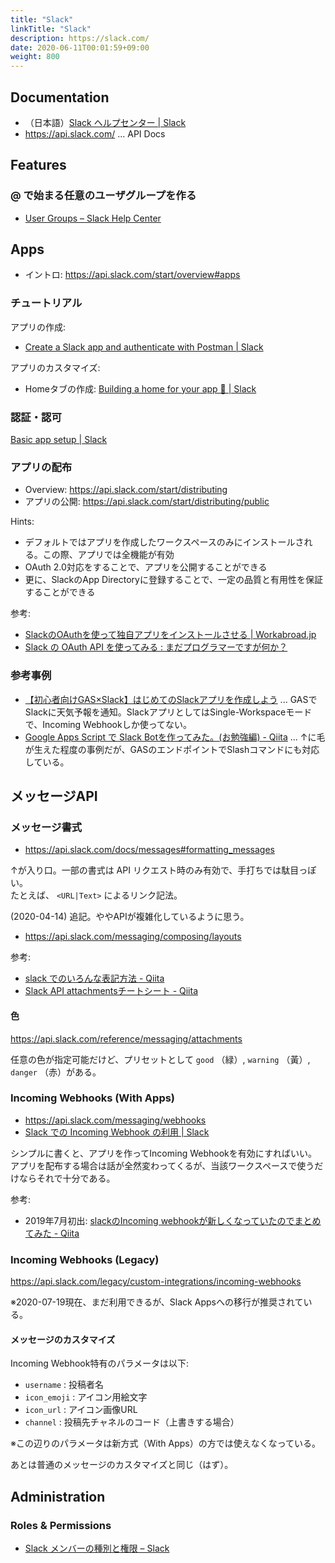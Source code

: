 ```yaml
---
title: "Slack"
linkTitle: "Slack"
description: https://slack.com/
date: 2020-06-11T00:01:59+09:00
weight: 800
---
```


## Documentation

- （日本語）[Slack ヘルプセンター | Slack](https://slack.com/intl/ja-jp/help)
- https://api.slack.com/ ... API Docs

## Features
### @ で始まる任意のユーザグループを作る

- [User Groups – Slack Help Center](https://get.slack.help/hc/en-us/articles/212906697-User-Groups "User Groups – Slack Help Center")

## Apps

- イントロ: https://api.slack.com/start/overview#apps

### チュートリアル

アプリの作成:

- [Create a Slack app and authenticate with Postman | Slack](https://api.slack.com/tutorials/slack-apps-and-postman)

アプリのカスタマイズ:

- Homeタブの作成: [Building a home for your app 🏡 | Slack](https://api.slack.com/tutorials/app-home-with-modal)

### 認証・認可

[Basic app setup | Slack](https://api.slack.com/authentication/basics)

### アプリの配布

- Overview: https://api.slack.com/start/distributing
- アプリの公開: https://api.slack.com/start/distributing/public

Hints:

- デフォルトではアプリを作成したワークスペースのみにインストールされる。この際、アプリでは全機能が有効
- OAuth 2.0対応をすることで、アプリを公開することができる
- 更に、SlackのApp Directoryに登録することで、一定の品質と有用性を保証することができる

参考:

- [SlackのOAuthを使って独自アプリをインストールさせる | Workabroad.jp](https://workabroad.jp/posts/2239)
- [Slack の OAuth API を使ってみる : まだプログラマーですが何か？](http://dotnsf.blog.jp/archives/1074688701.html)

### 参考事例

- [【初心者向けGAS×Slack】はじめてのSlackアプリを作成しよう](https://tonari-it.com/gas-slack-create-app/) ... GASでSlackに天気予報を通知。SlackアプリとしてはSingle-Workspaceモードで、Incoming Webhookしか使ってない。
- [Google Apps Script で Slack Botを作ってみた。(お勉強編) - Qiita](https://qiita.com/Quikky/items/9de56c049304885a4f4f) ... ↑に毛が生えた程度の事例だが、GASのエンドポイントでSlashコマンドにも対応している。

## メッセージAPI
### メッセージ書式

- https://api.slack.com/docs/messages#formatting_messages

↑が入り口。一部の書式は API リクエスト時のみ有効で、手打ちでは駄目っぽい。  
たとえば、 `<URL|Text>` によるリンク記法。

(2020-04-14) 追記。ややAPIが複雑化しているように思う。

- https://api.slack.com/messaging/composing/layouts

参考:

- [slack でのいろんな表記方法 - Qiita](http://qiita.com/amanoiverse/items/186c71af92c9494ab26f "slack でのいろんな表記方法 - Qiita")
- [Slack API attachmentsチートシート - Qiita](https://qiita.com/daikiojm/items/759ea40c00f9b539a4c8#color)

#### 色

https://api.slack.com/reference/messaging/attachments

任意の色が指定可能だけど、プリセットとして `good` （緑）, `warning` （黃）, `danger` （赤）がある。

### Incoming Webhooks (With Apps)

- https://api.slack.com/messaging/webhooks
- [Slack での Incoming Webhook の利用 | Slack](https://slack.com/intl/ja-jp/help/articles/115005265063-Slack-%E3%81%A7%E3%81%AE-Incoming-Webhook-%E3%81%AE%E5%88%A9%E7%94%A8)

シンプルに書くと、アプリを作ってIncoming Webhookを有効にすればいい。  
アプリを配布する場合は話が全然変わってくるが、当該ワークスペースで使うだけならそれで十分である。

参考:

- 2019年7月初出: [slackのIncoming webhookが新しくなっていたのでまとめてみた - Qiita](https://qiita.com/kshibata101/items/0e13c420080a993c5d16)

### Incoming Webhooks (Legacy)

https://api.slack.com/legacy/custom-integrations/incoming-webhooks

※2020-07-19現在、まだ利用できるが、Slack Appsへの移行が推奨されている。

#### メッセージのカスタマイズ

Incoming Webhook特有のパラメータは以下:

- `username` : 投稿者名
- `icon_emoji` : アイコン用絵文字
- `icon_url` : アイコン画像URL
- `channel` : 投稿先チャネルのコード（上書きする場合）

※この辺りのパラメータは新方式（With Apps）の方では使えなくなっている。

あとは普通のメッセージのカスタマイズと同じ（はず）。

## Administration
### Roles & Permissions

- [Slack メンバーの種別と権限 – Slack](https://get.slack.help/hc/ja/articles/201314026-Slack-%E3%83%A1%E3%83%B3%E3%83%90%E3%83%BC%E3%81%AE%E7%A8%AE%E5%88%A5%E3%81%A8%E6%A8%A9%E9%99%90)
